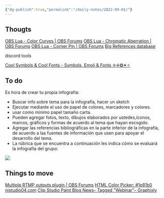 ```yaml
---
{"dg-publish":true,"permalink":"/daily-notes/2022-09-01/"}
---
```


## Thougts

[OBS Lua - Color Curves | OBS Forums](https://obsproject.com/forum/resources/color-curves.1540/)
[OBS Lua - Chromatic Aberration | OBS Forums](https://obsproject.com/forum/resources/chromatic-aberration.1529/)
[OBS Lua - Corner Pin | OBS Forums](https://obsproject.com/forum/resources/corner-pin.1474/)
[Big References database](https://artzarkua.gumroad.com/l/cdr)


discord tools

[Cool Symbols & Cool Fonts - Symbols, Emoji & Fonts ✮✢❂✶✧](https://coolsymbol.com/)
## To do


Es hora de crear tu propia infografía: 


-   Buscar info sobre tema para la infografía, hacer un sketch
-   Ejecutar mediante el uso de papel de colores, marcadores y colores.
-   usar como mínimo papel tamaño carta. 
- Pueden agregar fotos, texto, dibujos elaborados por ustedes,íconos, marcos, gráficos y formas de acuerdo al tema que hayan escogido. 
- Agregar las referencias bibliográficas en la parte inferior de la infografía, de acuerdo a las fuentes de información que usen para apoyar el desarrollo del tema. 
- La rúbrica que se encuentra a continuación les indica cómo se evaluará la infografía del grupo: 

![](https://i.imgur.com/hTh0aMj.png)


## Things to move

[Multiple RTMP outputs plugin | OBS Forums](https://obsproject.com/forum/resources/multiple-rtmp-outputs-plugin.964/)
[HTML Color Picker: #1e81b0](https://imagecolorpicker.com/color-code/1e81b0)
[njstudio04.com](https://njstudio04.com/)
[Clip Studio Paint Blog News– Tagged "Webinar"– Graphixly](https://graphixly.com/blogs/news/tagged/webinar)

